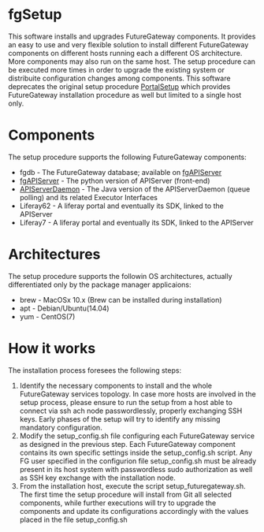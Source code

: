 # fgSetup
This software installs and upgrades FutureGateway components.
It provides an easy to use and very flexible solution to install different FutureGateway components on different hosts running each a different OS architecture. More components may also run on the same host.
The setup procedure can be executed more times in order to upgrade the existing system or distribuite configuration changes among components.
This software deprecates the original setup procedure [PortalSetup][PortalSetup] which provides FutureGateway installation procedure as well but limited to a single host only. 

# Components
The setup procedure supports the following FutureGateway components:

* fgdb - The FutureGateway database; available on [fgAPIServer][fgdb]
* [fgAPIServer][fgAPIServer] - The python version of APIServer (front-end)
* [APIServerDaemon][ApiServerDaemon] - The Java version of the APIServerDaemon (queue polling) and its related Executor Interfaces
* Liferay62 - A liferay portal and eventually its SDK, linked to the APIServer
* Liferay7 - A liferay portal and eventually its SDK, linked to the APIServer

# Architectures
The setup procedure supports the followin OS architectures, actually differentiated only by the package manager applicaions:

* brew - MacOSx 10.x (Brew can be installed during installation)
* apt - Debian/Ubuntu(14.04)
* yum - CentOS(7)

# How it works
The installation process foresees the following steps:

1. Identify the necessary components to install and the whole FutureGateway services topology. In case more hosts are involved in the setup process, please ensure to run the setup from a host able to connect via ssh ach node passwordlessly, properly exchanging SSH keys. Early phases of the setup will try to identify any missing mandatory configuration.
2. Modify the setup\_config.sh file configuring each FutureGateway service as designed in the previous step. Each FutureGateway component contains its own specific settings inside the setup\_config.sh script. Any FG user specified in the configurion file setup\_config.sh must be already present in its host system with passwordless sudo authorization as well as SSH key exchange with the installation node.
3. From the installation host, execute the script setup\_futuregateway.sh. The first time the setup procedure will install from Git all selected components, while further executions will try to upgrade the components and update its configurations accordingly with the values placed in the file setup\_config.sh

[fgdb]: <https://github.com/indigo-dc/APIServerDaemon>
[PortalSetup]: <https://github.com/indigo-dc/PortalSetup>
[fgAPIServer]: <https://github.com/indigo-dc/fgAPIServer>
[APIServerDaemon]: <https://github.com/indigo-dc/APIServerDaemon>

